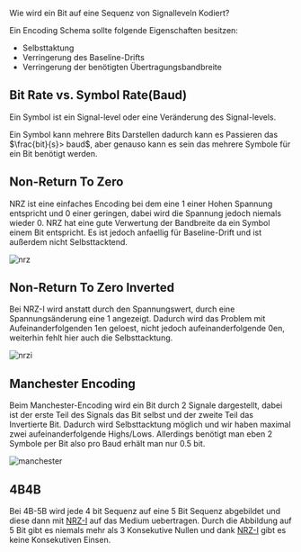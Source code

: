
Wie wird ein Bit auf eine Sequenz von Signalleveln Kodiert?

Ein Encoding Schema sollte folgende Eigenschaften besitzen:

- Selbsttaktung
- Verringerung des Baseline-Drifts
- Verringerung der benötigten Übertragungsbandbreite

## Bit Rate vs. Symbol Rate(Baud)

Ein Symbol ist ein Signal-level oder eine Veränderung des Signal-levels.

Ein Symbol kann mehrere Bits Darstellen dadurch kann es Passieren das $\frac{bit}{s}> baud$, aber genauso kann es sein das mehrere Symbole für ein Bit benötigt werden.

## Non-Return To Zero

NRZ ist eine einfaches Encoding bei dem eine $1$ einer Hohen Spannung entspricht und $0$ einer geringen, dabei wird die Spannung jedoch niemals wieder $0$. NRZ hat eine gute Verwertung der Bandbreite da ein Symbol einem Bit entspricht. 
Es ist jedoch anfaellig für Baseline-Drift und ist außerdem nicht Selbsttacktend.

![nrz](nrz.png)

## Non-Return To Zero Inverted

Bei NRZ-I wird anstatt durch den Spannungswert, durch eine Spannungsänderung eine $1$ angezeigt. Dadurch wird das Problem mit Aufeinanderfolgenden $1$en geloest, nicht jedoch aufeinanderfolgende $0$en, weiterhin fehlt hier auch die Selbsttacktung.

![nrzi](nrzi.png)

## Manchester Encoding

Beim Manchester-Encoding wird ein Bit durch $2$  Signale dargestellt, dabei ist der erste Teil des Signals das Bit selbst und der zweite Teil das Invertierte Bit. Dadurch wird Selbsttacktung möglich und wir haben maximal zwei aufeinanderfolgende Highs/Lows. Allerdings benötigt man eben 2 Symbole per Bit also pro Baud erhält man nur 0.5 bit.

![manchester](manchester.png)


## 4B4B

Bei 4B-5B wird jede $4$ bit Sequenz auf eine $5$ Bit Sequenz abgebildet und diese dann mit [NRZ-I](#Non-Return%20To%20Zero%20Inverted) auf das Medium uebertragen. Durch die Abbildung auf $5$ Bit gibt es niemals mehr als 3 Konsekutive Nullen und dank [NRZ-I](#Non-Return%20To%20Zero%20Inverted) gibt es keine Konsekutiven Einsen.


